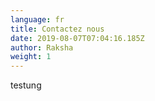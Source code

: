 ```yaml
---
language: fr
title: Contactez nous
date: 2019-08-07T07:04:16.185Z
author: Raksha
weight: 1
---
```

testung
